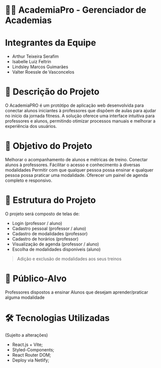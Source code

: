 # 🏋️‍♂️ AcademiaPro - Gerenciador de Academias

# Integrantes da Equipe
- Arthur Teixeira Serafim
- Isabelle Luiz Feltrin
- Lindsley Marcos Guimarães
- Valter Roessle de Vasconcelos

# 📌 Descrição do Projeto 

O AcademiaPRO é um protótipo de aplicação web desenvolvida para conectar alunos iniciantes à professores que dispõem de aulas para ajudar no início da jornada fitness. 
A solução oferece uma interface intuitiva para professores e alunos, permitindo otimizar processos manuais e melhorar a experiência dos usuários.

# 🚀 Objetivo do Projeto

Melhorar o acompanhamento de alunos e métricas de treino.
Conectar alunos à professores.
Fácilitar o acesso e conhecimento à diversas modalidades
Permitir com  que qualquer pessoa possa ensinar e qualquer pessoa possa praticar uma modalidade.
Oferecer um painel de agenda completo e responsivo.

# 📂 Estrutura do Projeto 
O projeto será composto de telas de:

- Login (professor / aluno)
- Cadastro pessoal (professor / aluno)
- Cadastro de modalidades (professor)
- Cadastro de horários (professor)
- Visualização de agenda (professor / aluno)
- Escolha de modalidades disponíveis (aluno)
> Adição e exclusão de modalidades aos seus treinos

# 🎯 Público-Alvo

Professores dispostos a ensinar
Alunos que desejam aprender/praticar alguma modalidade

# 🛠 Tecnologias Utilizadas 
(Sujeito a alterações)
- React.js + Vite;
- Styled-Components;
- React Router DOM;
- Deploy via Netlify;

